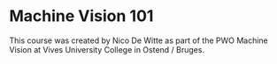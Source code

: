 # Machine Vision 101

This course was created by Nico De Witte as part of the PWO Machine Vision at Vives University College in Ostend / Bruges.